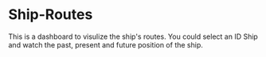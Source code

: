 # Ship-Routes

This is a dashboard to visulize the ship's routes. You could select an ID Ship and watch the past, present and future position of the ship.
